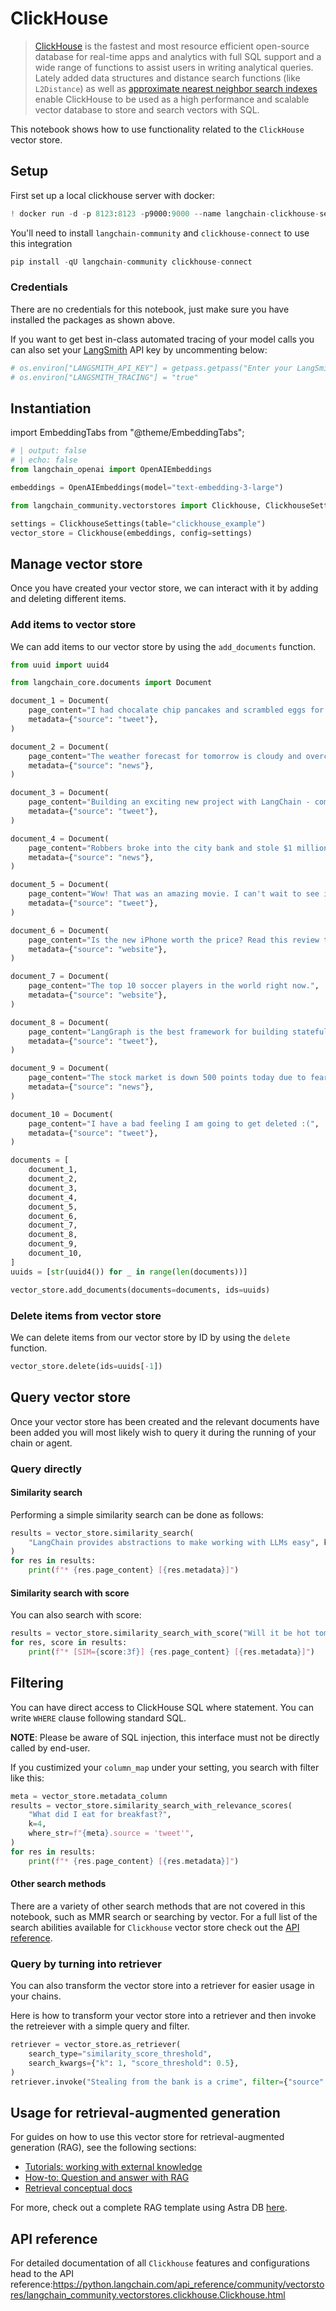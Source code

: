 # ClickHouse

> [ClickHouse](https://clickhouse.com/) is the fastest and most resource efficient open-source database for real-time apps and analytics with full SQL support and a wide range of functions to assist users in writing analytical queries. Lately added data structures and distance search functions (like `L2Distance`) as well as [approximate nearest neighbor search indexes](https://clickhouse.com/docs/en/engines/table-engines/mergetree-family/annindexes) enable ClickHouse to be used as a high performance and scalable vector database to store and search vectors with SQL.

This notebook shows how to use functionality related to the `ClickHouse` vector store.

## Setup

First set up a local clickhouse server with docker:


```python
! docker run -d -p 8123:8123 -p9000:9000 --name langchain-clickhouse-server --ulimit nofile=262144:262144 clickhouse/clickhouse-server:23.4.2.11
```

You'll need to install `langchain-community` and `clickhouse-connect` to use this integration


```python
pip install -qU langchain-community clickhouse-connect
```

### Credentials

There are no credentials for this notebook, just make sure you have installed the packages as shown above.

If you want to get best in-class automated tracing of your model calls you can also set your [LangSmith](https://docs.smith.langchain.com/) API key by uncommenting below:


```python
# os.environ["LANGSMITH_API_KEY"] = getpass.getpass("Enter your LangSmith API key: ")
# os.environ["LANGSMITH_TRACING"] = "true"
```

## Instantiation

import EmbeddingTabs from "@theme/EmbeddingTabs";

<EmbeddingTabs/>



```python
# | output: false
# | echo: false
from langchain_openai import OpenAIEmbeddings

embeddings = OpenAIEmbeddings(model="text-embedding-3-large")
```


```python
from langchain_community.vectorstores import Clickhouse, ClickhouseSettings

settings = ClickhouseSettings(table="clickhouse_example")
vector_store = Clickhouse(embeddings, config=settings)
```

## Manage vector store

Once you have created your vector store, we can interact with it by adding and deleting different items.

### Add items to vector store

We can add items to our vector store by using the `add_documents` function.


```python
from uuid import uuid4

from langchain_core.documents import Document

document_1 = Document(
    page_content="I had chocalate chip pancakes and scrambled eggs for breakfast this morning.",
    metadata={"source": "tweet"},
)

document_2 = Document(
    page_content="The weather forecast for tomorrow is cloudy and overcast, with a high of 62 degrees.",
    metadata={"source": "news"},
)

document_3 = Document(
    page_content="Building an exciting new project with LangChain - come check it out!",
    metadata={"source": "tweet"},
)

document_4 = Document(
    page_content="Robbers broke into the city bank and stole $1 million in cash.",
    metadata={"source": "news"},
)

document_5 = Document(
    page_content="Wow! That was an amazing movie. I can't wait to see it again.",
    metadata={"source": "tweet"},
)

document_6 = Document(
    page_content="Is the new iPhone worth the price? Read this review to find out.",
    metadata={"source": "website"},
)

document_7 = Document(
    page_content="The top 10 soccer players in the world right now.",
    metadata={"source": "website"},
)

document_8 = Document(
    page_content="LangGraph is the best framework for building stateful, agentic applications!",
    metadata={"source": "tweet"},
)

document_9 = Document(
    page_content="The stock market is down 500 points today due to fears of a recession.",
    metadata={"source": "news"},
)

document_10 = Document(
    page_content="I have a bad feeling I am going to get deleted :(",
    metadata={"source": "tweet"},
)

documents = [
    document_1,
    document_2,
    document_3,
    document_4,
    document_5,
    document_6,
    document_7,
    document_8,
    document_9,
    document_10,
]
uuids = [str(uuid4()) for _ in range(len(documents))]

vector_store.add_documents(documents=documents, ids=uuids)
```

### Delete items from vector store

We can delete items from our vector store by ID by using the `delete` function.


```python
vector_store.delete(ids=uuids[-1])
```

## Query vector store

Once your vector store has been created and the relevant documents have been added you will most likely wish to query it during the running of your chain or agent. 

### Query directly

#### Similarity search

Performing a simple similarity search can be done as follows:


```python
results = vector_store.similarity_search(
    "LangChain provides abstractions to make working with LLMs easy", k=2
)
for res in results:
    print(f"* {res.page_content} [{res.metadata}]")
```

#### Similarity search with score

You can also search with score:


```python
results = vector_store.similarity_search_with_score("Will it be hot tomorrow?", k=1)
for res, score in results:
    print(f"* [SIM={score:3f}] {res.page_content} [{res.metadata}]")
```

## Filtering

You can have direct access to ClickHouse SQL where statement. You can write `WHERE` clause following standard SQL.

**NOTE**: Please be aware of SQL injection, this interface must not be directly called by end-user.

If you custimized your `column_map` under your setting, you search with filter like this:


```python
meta = vector_store.metadata_column
results = vector_store.similarity_search_with_relevance_scores(
    "What did I eat for breakfast?",
    k=4,
    where_str=f"{meta}.source = 'tweet'",
)
for res in results:
    print(f"* {res.page_content} [{res.metadata}]")
```

#### Other search methods

There are a variety of other search methods that are not covered in this notebook, such as MMR search or searching by vector. For a full list of the search abilities available for `Clickhouse` vector store check out the [API reference](https://python.langchain.com/api_reference/community/vectorstores/langchain_community.vectorstores.clickhouse.Clickhouse.html).

### Query by turning into retriever

You can also transform the vector store into a retriever for easier usage in your chains. 

Here is how to transform your vector store into a retriever and then invoke the retreiever with a simple query and filter.


```python
retriever = vector_store.as_retriever(
    search_type="similarity_score_threshold",
    search_kwargs={"k": 1, "score_threshold": 0.5},
)
retriever.invoke("Stealing from the bank is a crime", filter={"source": "news"})
```

## Usage for retrieval-augmented generation

For guides on how to use this vector store for retrieval-augmented generation (RAG), see the following sections:

- [Tutorials: working with external knowledge](https://python.langchain.com/docs/tutorials/#working-with-external-knowledge)
- [How-to: Question and answer with RAG](https://python.langchain.com/docs/how_to/#qa-with-rag)
- [Retrieval conceptual docs](https://python.langchain.com/docs/concepts/retrieval)

For more, check out a complete RAG template using Astra DB [here](https://github.com/langchain-ai/langchain/tree/master/templates/rag-astradb).

## API reference

For detailed documentation of all `Clickhouse` features and configurations head to the API reference:https://python.langchain.com/api_reference/community/vectorstores/langchain_community.vectorstores.clickhouse.Clickhouse.html
